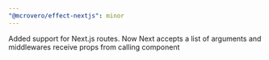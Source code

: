 ```yaml
---
"@mcrovero/effect-nextjs": minor
---
```


Added support for Next.js routes. Now Next accepts a list of arguments and middlewares receive props from calling component
